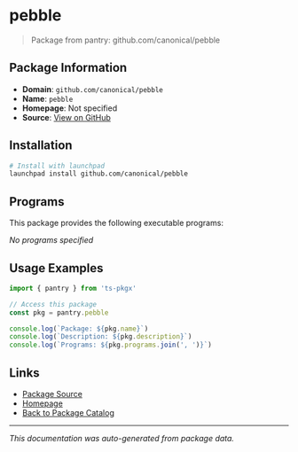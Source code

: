 # pebble

> Package from pantry: github.com/canonical/pebble

## Package Information

- **Domain**: `github.com/canonical/pebble`
- **Name**: `pebble`
- **Homepage**: Not specified
- **Source**: [View on GitHub](https://github.com/pkgxdev/pantry/tree/main/projects/github.com/canonical/pebble/package.yml)

## Installation

```bash
# Install with launchpad
launchpad install github.com/canonical/pebble
```

## Programs

This package provides the following executable programs:

*No programs specified*

## Usage Examples

```typescript
import { pantry } from 'ts-pkgx'

// Access this package
const pkg = pantry.pebble

console.log(`Package: ${pkg.name}`)
console.log(`Description: ${pkg.description}`)
console.log(`Programs: ${pkg.programs.join(', ')}`)
```

## Links

- [Package Source](https://github.com/pkgxdev/pantry/tree/main/projects/github.com/canonical/pebble/package.yml)
- [Homepage](#)
- [Back to Package Catalog](../../../package-catalog.md)

---

*This documentation was auto-generated from package data.*
